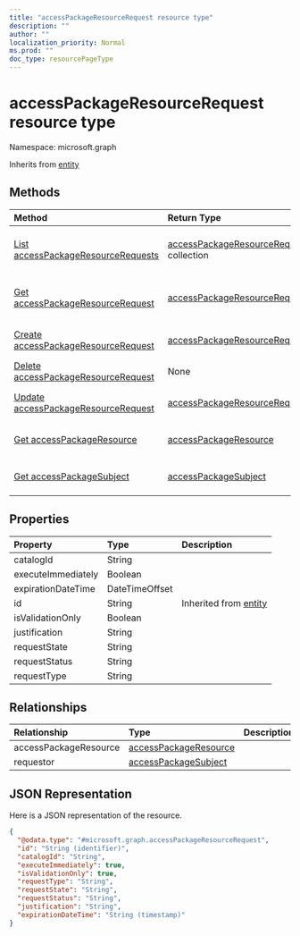```yaml
---
title: "accessPackageResourceRequest resource type"
description: ""
author: ""
localization_priority: Normal
ms.prod: ""
doc_type: resourcePageType
---
```


# accessPackageResourceRequest resource type


Namespace: microsoft.graph




Inherits from [entity](../resources/entity.md)

## Methods
|Method|Return Type|Description|
|:---|:---|:---|
|[List accessPackageResourceRequests](../api/accesspackageresourcerequest-list.md)|[accessPackageResourceRequest](../resources/accesspackageresourcerequest.md) collection|List properties and relationships of the [accessPackageResourceRequest](../resources/accesspackageresourcerequest.md) objects.|
|[Get accessPackageResourceRequest](../api/accesspackageresourcerequest-get.md)|[accessPackageResourceRequest](../resources/accesspackageresourcerequest.md)|Read properties and relationships of the [accessPackageResourceRequest](../resources/accesspackageresourcerequest.md) object.|
|[Create accessPackageResourceRequest](../api/accesspackageresourcerequest-post-accesspackageresourcerequests.md)|[accessPackageResourceRequest](../resources/accesspackageresourcerequest.md)|Create a new [accessPackageResourceRequest](../resources/accesspackageresourcerequest.md) object.|
|[Delete accessPackageResourceRequest](../api/accesspackageresourcerequest-delete.md)|None|Deletes a [accessPackageResourceRequest](../resources/accesspackageresourcerequest.md).|
|[Update accessPackageResourceRequest](../api/accesspackageresourcerequest-update.md)|[accessPackageResourceRequest](../resources/accesspackageresourcerequest.md)|Update the properties of a [accessPackageResourceRequest](../resources/accesspackageresourcerequest.md) object.|
|[Get accessPackageResource](../api/accesspackageresource-get.md)|[accessPackageResource](../resources/accesspackageresource.md)|Read properties and relationships of the [accessPackageResource](../resources/accesspackageresource.md) object.|
|[Get accessPackageSubject](../api/accesspackagesubject-get.md)|[accessPackageSubject](../resources/accesspackagesubject.md)|Read properties and relationships of the [accessPackageSubject](../resources/accesspackagesubject.md) object.|

## Properties
|Property|Type|Description|
|:---|:---|:---|
|catalogId|String||
|executeImmediately|Boolean||
|expirationDateTime|DateTimeOffset||
|id|String| Inherited from [entity](../resources/entity.md)|
|isValidationOnly|Boolean||
|justification|String||
|requestState|String||
|requestStatus|String||
|requestType|String||

## Relationships
|Relationship|Type|Description|
|:---|:---|:---|
|accessPackageResource|[accessPackageResource](../resources/accesspackageresource.md)||
|requestor|[accessPackageSubject](../resources/accesspackagesubject.md)||

## JSON Representation
Here is a JSON representation of the resource.
<!-- {
  "blockType": "resource",
  "keyProperty": "id",
  "@odata.type": "microsoft.graph.accessPackageResourceRequest",
  "baseType": "microsoft.graph.entity",
  "openType": false
}
-->
``` json
{
  "@odata.type": "#microsoft.graph.accessPackageResourceRequest",
  "id": "String (identifier)",
  "catalogId": "String",
  "executeImmediately": true,
  "isValidationOnly": true,
  "requestType": "String",
  "requestState": "String",
  "requestStatus": "String",
  "justification": "String",
  "expirationDateTime": "String (timestamp)"
}
```

